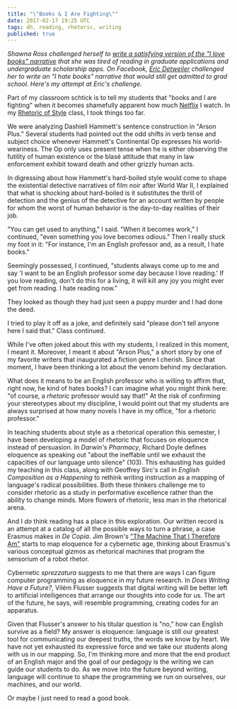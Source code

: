 ```yaml
---
title: "\"Books & I Are Fighting\""
date: 2017-02-17 19:25 UTC
tags: dh, reading, rhetoric, writing
published: true
---
```

*Shawna Ross challenged herself to [write a satisfying version of the "I love books" narrative](http://www.shawnaross.com/2017/02/17/literacy-narrative/) that she was tired of reading in graduate applications and undergraduate scholarship apps. On Facebook, [Eric Detweiler](http://rheteric.org/) challenged her to write an "I hate books" narrative that would still get admitted to grad school. Here's my attempt at Eric's challenge.*

Part of my classroom schtick is to tell my students that "books and I are fighting" when it becomes shamefully apparent how much [Netflix](http://netflix.com) I watch. In my [Rhetoric of Style](http://atp1.us/engl355) class, I took things too far.

We were analyzing Dashiell Hammett's sentence construction in "Arson Plus." Several students had pointed out the odd shifts in verb tense and subject choice whenever Hammett's Continental Op expresses his world-weariness. The Op only uses present tense when he is either observing the futility of human existence or the blasé attitude that many in law enforcement exhibit toward death and other grizzly human acts.

In digressing about how Hammett's hard-boiled style would come to shape the existential detective narratives of film noir after World War II, I explained that what is shocking about hard-boiled is it substitutes the thrill of detection and the genius of the detective for an account written by people for whom the worst of human behavior is the day-to-day realities of their job.

"You can get used to anything," I said. "When it becomes work," I continued, "even something you love becomes odious." Then I really stuck my foot in it: "For instance, I'm an English professor and, as a result, I hate books."

Seemingly possessed, I continued, "students always come up to me and say 'I want to be an English professor some day because I love reading.' If you love reading, don't do this for a living, it will kill any joy you might ever get from reading. I hate reading now."

They looked as though they had just seen a puppy murder and I had done the deed.

I tried to play it off as a joke, and definitely said "please don't tell anyone here I said that." Class continued.

While I've often joked about this with my students, I realized in this moment, I meant it. Moreover, I meant it about "Arson Plus," a short story by one of my favorite writers that inaugurated a fiction genre I cherish. Since that moment, I have been thinking a lot about the venom behind my declaration. 

What does it means to be an English professor who is willing to affirm that, right now, he kind of hates books? I can imagine what you might think here: "of course, a *rhetoric* professor would say that!" At the risk of confirming your stereotypes about my discipline, I would point out that my students are always surprised at how many novels I have in my office, "for a rhetoric professor."

In teaching students about style as a rhetorical operation this semester, I have been developing a model of rhetoric that focuses on eloquence instead of persuasion. In *Darwin's Pharmacy*, Richard Doyle defines eloquence as speaking out "about the ineffable until we exhaust the capacities of our language unto silence" (103). This exhausting has guided my teaching in this class, along with Geoffrey Sirc's call in *English Composition as a Happening* to rethink writing instruction as a mapping of language's radical possibilities. Both these thinkers challenge me to consider rhetoric as a study in performative excellence rather than the ability to change minds. More flowers of rhetoric, less man in the rhetorical arena.

And I *do* think reading has a place in this exploration. Our written record is an attempt at a catalog of all the possible ways to turn a phrase, a case Erasmus makes in *De Copia*. Jim Brown's ["The Machine That I Therefore Am"](https://muse.jhu.edu/article/562412) starts to map eloquence for a cybernetic age, thinking about Erasmus's various conceptual gizmos as rhetorical machines that program the sensorium of a robot rhetor.

Cybernetic *sprezzatura* suggests to me that there are ways I can figure computer programming as eloquence in my future research. In *Does Writing Have a Future?*, Vilém Flusser suggests that digital writing will be better left to artificial intelligences that arrange our thoughts into code for us. The art of the future, he says, will resemble programming, creating codes for an apparatus.

Given that Flusser's answer to his titular question is "no," how can English survive as a field? My answer is eloquence: language is still our greatest tool for communicating our deepest truths, the words we know by heart. We have not yet exhausted its expressive force and we take our students along with us in our mapping. So,  I'm thinking more and more that the end product of an English major and the goal of our pedagogy is the writing we can guide our students to do. As we move into the future beyond writing, language will continue to shape the programming we run on ourselves, our machines, and our world.

Or maybe I just need to read a good book.